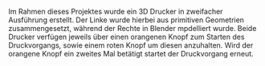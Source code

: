 Im Rahmen dieses Projektes wurde ein 3D Drucker in zweifacher Ausführung erstellt. Der Linke wurde hierbei aus primitiven Geometrien zusammengesetzt, während der Rechte in Blender mpdelliert wurde.
Beide Drucker verfügen jeweils über einen orangenen Knopf zum Starten des Druckvorgangs, sowie einem roten Knopf um diesen anzuhalten. Wird der orangene Knopf ein zweites Mal betätigt startet der Druckvorgang erneut.
